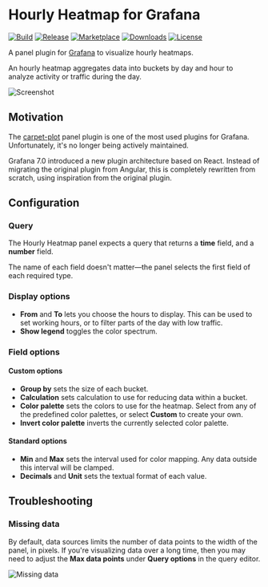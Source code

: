 # Hourly Heatmap for Grafana

[![Build](https://github.com/marcusolsson/grafana-hourly-heatmap-panel/workflows/CI/badge.svg)](https://github.com/marcusolsson/grafana-hourly-heatmap-panel/actions?query=workflow%3A%22CI%22)
[![Release](https://github.com/marcusolsson/grafana-hourly-heatmap-panel/workflows/Release/badge.svg)](https://github.com/marcusolsson/grafana-hourly-heatmap-panel/actions?query=workflow%3ARelease)
[![Marketplace](https://img.shields.io/badge/dynamic/json?color=orange&label=marketplace&prefix=v&query=%24.items%5B%3F%28%40.slug%20%3D%3D%20%22marcusolsson-hourly-heatmap-panel%22%29%5D.version&url=https%3A%2F%2Fgrafana.com%2Fapi%2Fplugins)](https://grafana.com/grafana/plugins/marcusolsson-hourly-heatmap-panel)
[![Downloads](https://img.shields.io/badge/dynamic/json?color=orange&label=downloads&query=%24.items%5B%3F%28%40.slug%20%3D%3D%20%22marcusolsson-hourly-heatmap-panel%22%29%5D.downloads&url=https%3A%2F%2Fgrafana.com%2Fapi%2Fplugins)](https://grafana.com/grafana/plugins/marcusolsson-hourly-heatmap-panel)
[![License](https://img.shields.io/github/license/marcusolsson/grafana-hourly-heatmap-panel)](LICENSE)

A panel plugin for [Grafana](https://grafana.com) to visualize hourly heatmaps.

An hourly heatmap aggregates data into buckets by day and hour to analyze activity or traffic during the day.

![Screenshot](https://github.com/marcusolsson/grafana-hourly-heatmap-panel/raw/master/src/img/screenshot.png)

## Motivation

The [carpet-plot](https://github.com/petrslavotinek/grafana-carpetplot) panel plugin is one of the most used plugins for Grafana. Unfortunately, it's no longer being actively maintained.

Grafana 7.0 introduced a new plugin architecture based on React. Instead of migrating the original plugin from Angular, this is completely rewritten from scratch, using inspiration from the original plugin.

## Configuration

### Query

The Hourly Heatmap panel expects a query that returns a **time** field, and a **number** field.

The name of each field doesn't matter—the panel selects the first field of each required type.

### Display options

- **From** and **To** lets you choose the hours to display. This can be used to set working hours, or to filter parts of the day with low traffic.
- **Show legend** toggles the color spectrum.

### Field options

#### Custom options

- **Group by** sets the size of each bucket.
- **Calculation** sets calculation to use for reducing data within a bucket.
- **Color palette** sets the colors to use for the heatmap. Select from any of the predefined color palettes, or select **Custom** to create your own.
- **Invert color palette** inverts the currently selected color palette.

#### Standard options

- **Min** and **Max** sets the interval used for color mapping. Any data outside this interval will be clamped.
- **Decimals** and **Unit** sets the textual format of each value.

## Troubleshooting

### Missing data

By default, data sources limits the number of data points to the width of the panel, in pixels. If you're visualizing data over a long time, then you may need to adjust the **Max data points** under **Query options** in the query editor.

![Missing data](https://github.com/marcusolsson/grafana-hourly-heatmap-panel/raw/master/src/img/missing-datapoints.png)
